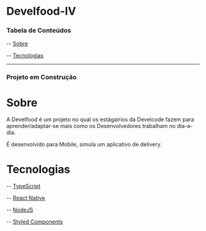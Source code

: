 # Develfood-IV

<h3 aling="center">Tabela de Conteúdos</h3> 

  -- [Sobre](#Sobre)<p></p>
  -- [Tecnologias](#Sobre)
 
---
  
<h3> Projeto em Construção</h3>  

# Sobre

A Develfood é um projeto no qual os estágairios da Develcode fazem para aprender/adaptar-se mais como
os Desenvolvedores trabalham no dia-a-dia.

É desenvolvido para Mobile, simula um aplicativo de delivery.

# Tecnologias

-- [TypeScript](https://www.typescriptlang.org/)<p></p>
-- [React Native](https://reactnative.dev/)<p></p>
-- [NodeJS](https://nodejs.org/en/)<p></p>
-- [Styled Components](https://styled-components.com/)<p></p>

